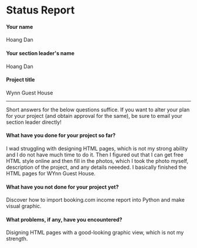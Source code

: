 # Status Report

#### Your name

Hoang Dan

#### Your section leader's name

Hoang Dan

#### Project title

Wynn Guest House

***

Short answers for the below questions suffice. If you want to alter your plan for your project (and obtain approval for the same), be sure to email your section leader directly!

#### What have you done for your project so far?

I wad struggling with designing HTML pages, which is not my strong ability and I do not have much time to do it. Then I figured out that I can get free HTML style online and then fill in the photos, which I took the photo myself, description of the project, and any details neeeded. I basically finished the HTML pages for WYnn Guest House.

#### What have you not done for your project yet?

Discover how to import booking.com income report into Python and make visual graphic. 

#### What problems, if any, have you encountered?

Disigning HTML pages with a good-looking graphic view, which is not my strength.  
